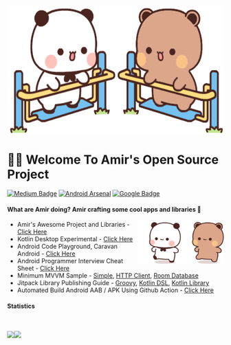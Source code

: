 <p align="center">
   <img width="600px" height="300px" src="https://raw.githubusercontent.com/amirisback/amirisback/master/docs/image/bear-panda/couple/bear-panda-swing.gif">
</p>

# 👋🏻 Welcome To Amir's Open Source Project
[![Medium Badge](https://img.shields.io/badge/-faisalamircs-black?style=flat-square&logo=Medium&logoColor=white&link=https://medium.com/@faisalamircs)](https://medium.com/@faisalamircs)
[![Android Arsenal](https://img.shields.io/badge/Android%20Arsenal-amirisback-brightgreen.svg?style=flat-square)](https://android-arsenal.com/user/amirisback)
[![Google Badge](https://img.shields.io/badge/Google%20Dev%20Library-amirisback-orange?style=flat-square)](https://devlibrary.withgoogle.com/authors/amirisback)


#### What are Amir doing? Amir crafting some cool apps and libraries 🔨

<!-- Easy Walk -->

<img width="100px" height="100px" align="right" src="https://raw.githubusercontent.com/amirisback/amirisback/master/docs/image/bear-panda/bear-easy-walk.gif">
<img width="100px" height="100px" align="right" src="https://raw.githubusercontent.com/amirisback/amirisback/master/docs/image/bear-panda/panda-easy-walk.gif">

 
<!-- Super -->
<!-- <img width="100px" height="110px" align="right" src="https://raw.githubusercontent.com/amirisback/amirisback/master/docs/image/bear-panda/panda-super.gif">
<img width="100px" height="110px" align="right" src="https://raw.githubusercontent.com/amirisback/amirisback/master/docs/image/bear-panda/bear-super.gif">
 -->
 
<!-- Drink Boba -->
<!--
<img width="110px" height="115px" align="right" src="https://raw.githubusercontent.com/amirisback/amirisback/master/docs/image/bear-panda/bear-minum-boba-ditaman.gif">
<img width="110px" height="115px" align="right" src="https://raw.githubusercontent.com/amirisback/amirisback/master/docs/image/bear-panda/panda-minum-boba-ditaman.gif">
-->

<!-- Emotional Damage -->
<!-- <img width="110px" height="100px" align="right" src="https://raw.githubusercontent.com/amirisback/amirisback/master/docs/image/bear-panda/panda-nahan-emosi.gif">
<img width="110px" height="100px" align="right" src="https://raw.githubusercontent.com/amirisback/amirisback/master/docs/image/bear-panda/bear-nahan-emosi.gif">
 -->
 
<!-- Walk Couple -->
<!-- <img width="180px" height="130" align="right" src="https://raw.githubusercontent.com/amirisback/amirisback/master/docs/image/bear-panda/couple/bear-panda-couple.gif"> -->
 
<!-- Walk Together -->
<!-- <img width="180px" height="180px" align="right" src="https://raw.githubusercontent.com/amirisback/amirisback/master/docs/image/bear-panda/couple/bear-panda-walk-together.gif"> -->
 
<!-- Eating Ramen -->
<!-- <img width="185px" height="100px" align="right" src="https://raw.githubusercontent.com/amirisback/amirisback/master/docs/image/bear-panda/couple/bear-panda-eating-ramen-02.gif"> -->


<!-- Eating WaterMelon -->
<!-- <img width="150px" height="150px" align="right" src="https://raw.githubusercontent.com/amirisback/amirisback/master/docs/image/bear-panda/panda-super-kawai.gif"> -->

<!-- Eating WaterMelon -->
<!-- <img width="185px" height="100px" align="right" src="https://raw.githubusercontent.com/amirisback/amirisback/master/docs/image/bear-panda/couple/bear-panda-eating-water-melon-01.gif"> -->

<!-- Run -->
<!-- <img width="160px" height="100px" align="right" src="https://raw.githubusercontent.com/amirisback/amirisback/master/docs/image/bear-panda/couple/bear-panda-run.gif"> -->

<!-- Swing -->
<!-- <img width="245px" height="120px" align="right" src="https://raw.githubusercontent.com/amirisback/amirisback/master/docs/image/bear-panda/bear-panda-swing.gif"> -->

<!-- Head Bang -->
<!-- <img width="180px" height="100px" align="right" src="https://raw.githubusercontent.com/amirisback/amirisback/master/docs/image/bear-panda/bear-panda-head-bang.gif"> -->

<!-- Ciluk Ba -->
<!-- <img width="160px" height="100px" align="right" src="https://raw.githubusercontent.com/amirisback/amirisback/master/docs/image/bear-panda/bear-panda-cilukba-2.gif"> -->

<!-- Chicken Dance -->
<!-- <img width="100px" height="100px" align="right" src="https://raw.githubusercontent.com/amirisback/amirisback/master/docs/image/bear-panda/panda-chicken.gif">
<img width="100px" height="100px" align="right" src="https://raw.githubusercontent.com/amirisback/amirisback/master/docs/image/bear-panda/bear-chicken.gif">
  -->
  
- Amir's Awesome Project and Libraries - [Click Here](https://github.com/amirisback/awesome-project-catalogue)
- Kotlin Desktop Experimental - [Click Here](https://github.com/amirisback/desktop-experimental-catalgoue)
- Android Code Playground, Caravan Android - [Click Here](https://github.com/caravancodes/caravan-android)
- Android Programmer Interview Cheat Sheet - [Click Here](https://amirisback.github.io/android-programmer-interview-cheat-sheet/)
- Minimum MVVM Sample - [Simple](https://github.com/amirisback/minimum-mvvm), [HTTP Client](https://github.com/amirisback/minimum-mvvm-network-api), [Room Database](https://github.com/amirisback/minimum-mvvm-room-database)
- Jitpack Library Publishing Guide - [Groovy](https://github.com/amirisback/jitpack-library-groovy-guide), [Kotlin DSL](https://github.com/amirisback/jitpack-library-kotlin-dsl-guide), [Kotlin Library](https://github.com/amirisback/easy-kotlin-lib-jar) 
- Automated Build Android AAB / APK Using Github Action - [Click Here](https://github.com/amirisback/automated-build-android-app-with-github-action)

#### Statistics

<h1>
    <a href="">
        <img align="" height='130px' src="https://github-readme-stats.vercel.app/api?username=amirisback&hide_title=true&show_icons=true&include_all_commits=true&line_height=21&"/><img align="" height='130px' src="https://github-readme-stats.vercel.app/api/top-langs/?username=amirisback&hide_title=true&layout=compact" />
    </a>
</h1>
